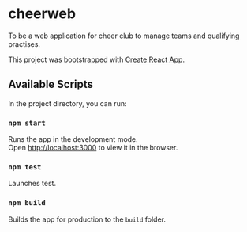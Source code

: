 # cheerweb

To be a web application for cheer club to manage teams and qualifying practises.

This project was bootstrapped with [Create React App](https://github.com/facebook/create-react-app).

## Available Scripts

In the project directory, you can run:

### `npm start`

Runs the app in the development mode.<br />
Open [http://localhost:3000](http://localhost:3000) to view it in the browser.

### `npm test`

Launches test.<br />

### `npm build`

Builds the app for production to the `build` folder.<br />

